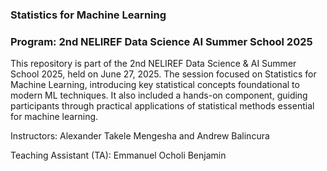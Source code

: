 ### Statistics for Machine Learning

### Program: 2nd NELIREF Data Science AI Summer School 2025

This repository is part of the 2nd NELIREF Data Science & AI Summer School 2025, held on June 27, 2025. The session focused on Statistics for Machine Learning, introducing key statistical concepts foundational to modern ML techniques. It also included a hands-on component, guiding participants through practical applications of statistical methods essential for machine learning.

Instructors: Alexander Takele Mengesha and Andrew Balincura

Teaching Assistant (TA): Emmanuel Ocholi Benjamin
